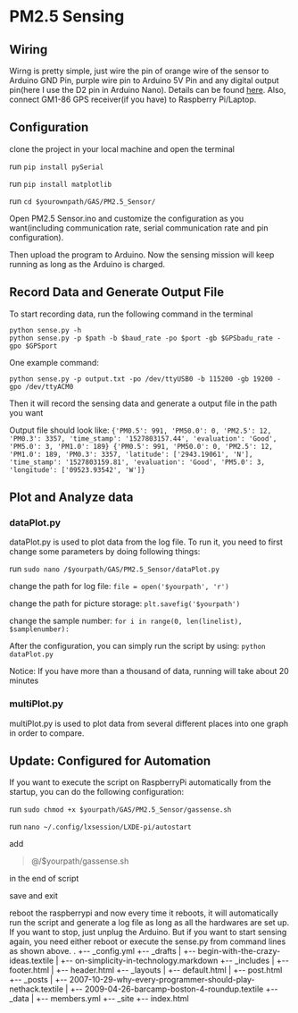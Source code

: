 
# PM2.5 Sensing
## Wiring
Wirng is pretty simple, just wire the pin of orange wire of the sensor to Arduino GND Pin, purple wire pin to Arduino 5V Pin and any digital output pin(here I use the D2 pin in Arduino Nano).
Details can be found [here](https://cdn-learn.adafruit.com/downloads/pdf/pm25-air-quality-sensor.pdf). Also, connect GM1-86 GPS receiver(if you have) to Raspberry Pi/Laptop.

## Configuration
clone the project in your local machine and open the terminal 

run ```pip install pySerial```

run ```pip install matplotlib```

run ```cd $yourownpath/GAS/PM2.5_Sensor/``` 

Open PM2.5 Sensor.ino and customize the configuration as you want(including communication rate, serial communication rate and pin configuration). 

Then upload the program to Arduino. Now the sensing mission will keep running as long as the Arduino is charged.

## Record Data and Generate Output File
To start recording data, run the following command in the terminal
```shell
python sense.py -h
python sense.py -p $path -b $baud_rate -po $port -gb $GPSbadu_rate -gpo $GPSport
```
One example command:

``
python sense.py -p output.txt -po /dev/ttyUSB0 -b 115200 -gb 19200 -gpo /dev/ttyACM0
``

Then it will record the sensing data and generate a output file in the path you want

Output file should look like:
``
{'PM0.5': 991, 'PM50.0': 0, 'PM2.5': 12, 'PM0.3': 3357, 'time_stamp': '1527803157.44', 'evaluation': 'Good', 'PM5.0': 3, 'PM1.0': 189}
{'PM0.5': 991, 'PM50.0': 0, 'PM2.5': 12, 'PM1.0': 189, 'PM0.3': 3357, 'latitude': ['2943.19061', 'N'], 'time_stamp': '1527803159.81', 'evaluation': 'Good', 'PM5.0': 3, 'longitude': ['09523.93542', 'W']}
`` 
## Plot and Analyze data 
### dataPlot.py
dataPlot.py is used to plot data from the log file. To run it, you need to first change some parameters by doing following things:

run ```sudo nano /$yourpath/GAS/PM2.5_Sensor/dataPlot.py```

change the path for log file: ```file = open('$yourpath', 'r')```

change the path for picture storage: ```plt.savefig('$yourpath')```

change the sample number: ```for i in range(0, len(linelist), $samplenumber): ```

After the configuration, you can simply run the script by using:
```python dataPlot.py```

Notice: If you have more than a thousand of data, running will take about 20 minutes

### multiPlot.py
multiPlot.py is used to plot data from several different places into one graph in order to compare.

## Update: Configured for Automation
If you want to execute the script on RaspberryPi automatically from the startup, you can do the following configuration:

run ```sudo chmod +x $yourpath/GAS/PM2.5_Sensor/gassense.sh```
 
run ```nano ~/.config/lxsession/LXDE-pi/autostart``` 

add
> @/$yourpath/gassense.sh 

in the end of script

save and exit

reboot the raspberrypi and now every time it reboots, it will automatically run the script and generate a log file as long as all the hardwares are set up. If you want to stop, just unplug the Arduino. But if you want to start sensing again, you need either reboot or execute the sense.py from command lines as shown above.
.
+-- _config.yml
+-- _drafts
|   +-- begin-with-the-crazy-ideas.textile
|   +-- on-simplicity-in-technology.markdown
+-- _includes
|   +-- footer.html
|   +-- header.html
+-- _layouts
|   +-- default.html
|   +-- post.html
+-- _posts
|   +-- 2007-10-29-why-every-programmer-should-play-nethack.textile
|   +-- 2009-04-26-barcamp-boston-4-roundup.textile
+-- _data
|   +-- members.yml
+-- _site
+-- index.html
